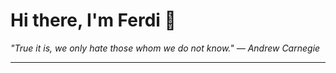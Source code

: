 <h1>Hi there, I'm Ferdi 👋</h1>

<p><em>
  "True it is, we only hate those whom we do not know." — Andrew Carnegie
</em></p>

---
